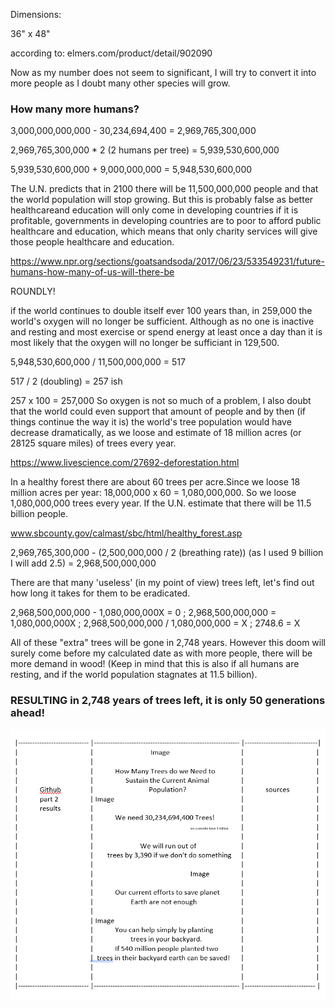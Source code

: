 Dimensions:

36" x 48"

according to: elmers.com/product/detail/902090

Now as my number does not seem to significant, I will try to convert it into more people as I doubt many other species will grow.

### How many more humans?

3,000,000,000,000 - 30,234,694,400 = 2,969,765,300,000

2,969,765,300,000 * 2 (2 humans per tree) = 5,939,530,600,000

5,939,530,600,000 + 9,000,000,000 = 5,948,530,600,000

The U.N. predicts that in 2100 there will be 11,500,000,000 people and that the world population will stop growing. But this is probably false as better healthcareand education will only come in developing countries if it is profitable, governments in developing countries are to poor to afford public healthcare and education, which means that only charity services will give those people healthcare and education.

https://www.npr.org/sections/goatsandsoda/2017/06/23/533549231/future-humans-how-many-of-us-will-there-be

ROUNDLY!

if the world continues to double itself ever 100 years than, in 259,000 the world's oxygen will no longer be sufficient. Although as no one is inactive and resting and most exercise or spend energy at least once a day than it is most likely that the oxygen will no longer be sufficiant in 129,500.

5,948,530,600,000 / 11,500,000,000 = 517

517 / 2 (doubling) = 257 ish

257 x 100 = 257,000
So oxygen is not so much of a problem, I also doubt that the world could even support that amount of people and by then (if things continue the way it is) the world's tree population would have decrease dramatically, as we loose and estimate of 18 million acres (or 28125 square miles) of trees every year.

https://www.livescience.com/27692-deforestation.html

In a healthy forest there are about 60 trees per acre.Since we loose 18 million acres per year: 18,000,000 x 60 = 1,080,000,000. So we loose 1,080,000,000 trees every year. If the U.N. estimate that there will be 11.5 billion people.

www.sbcounty.gov/calmast/sbc/html/healthy_forest.asp

2,969,765,300,000 - (2,500,000,000 / 2 (breathing rate)) (as I used 9 billion I will add 2.5) = 2,968,500,000,000

There are that many 'useless' (in my point of view) trees left, let's find out how long it takes for them to be eradicated.

2,968,500,000,000 - 1,080,000,000X = 0 ; 2,968,500,000,000 = 1,080,000,000X ; 2,968,500,000,000 / 1,080,000,000 = X ; 2748.6 = X 

All of these "extra" trees will be gone in 2,748 years. However this doom will surely come before my calculated date as with more people, there will be more demand in wood! (Keep in mind that this is also if all humans are resting, and if the world population stagnates at 11.5 billion).

### RESULTING in 2,748 years of trees left, it is only 50 generations ahead! ###


![alt text](table_of_trifold.png)

